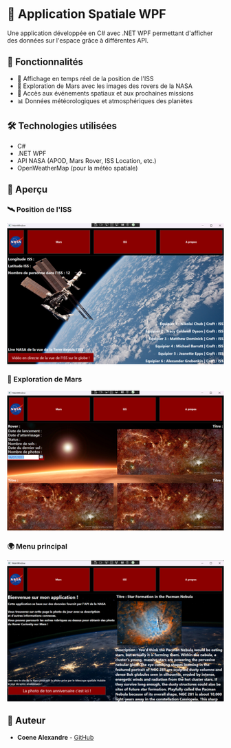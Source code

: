 # 🚀 Application Spatiale WPF  

Une application développée en C# avec .NET WPF permettant d'afficher des données sur l'espace grâce à différentes API.  

## 🌌 Fonctionnalités  

- 📡 Affichage en temps réel de la position de l'ISS  
- 🔭 Exploration de Mars avec les images des rovers de la NASA  
- 📅 Accès aux événements spatiaux et aux prochaines missions  
- 📊 Données météorologiques et atmosphériques des planètes  

## 🛠 Technologies utilisées  

- C#  
- .NET WPF  
- API NASA (APOD, Mars Rover, ISS Location, etc.)  
- OpenWeatherMap (pour la météo spatiale)  

## 📸 Aperçu  

### 🛰️ Position de l'ISS  
![Vue ISS](ISSView.png)  

### 🔴 Exploration de Mars  
![Vue Mars](MarsView.png)  

### 🌍 Menu principal  
![Menu principal](MenuNasa.png)  

## 📝 Auteur  

- **Coene Alexandre** - [GitHub](https://github.com/AlexandreCoene)  
